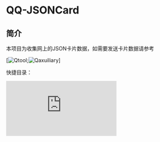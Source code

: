 # QQ-JSONCard
## 简介
本项目为收集网上的JSON卡片数据，如需要发送卡片数据请参考

[![Qtool](https://github.com/Hicores/QTool);![Qaxuiliary](https://github.com/cinit/QAuxiliary)]

快捷目录：

![全部卡片列表](https://github.com/lanyi233/QQ-JSONcard/blob/main/Card/README.md)
